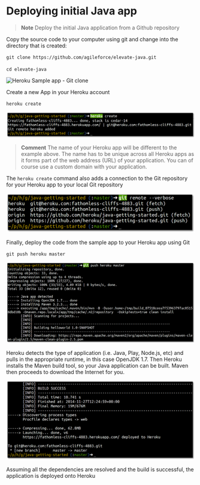 # Deploying initial Java app 
  
> **Note** Deploy the initial Java application from a Github repository

  Copy the source code to your computer using git and change into the directory that is created:
  
    git clone https://github.com/agileforce/elevate-java.git
    
    cd elevate-java

![Heroku Sample app - Git clone](../images/heroku-git-clone-elevate-java.png)

  Create a new App in your Heroku account
  
    heroku create

![Heroku Sample app - Heroku create](../images/heroku-app-sample-heroku-create.png)

> **Comment** The name of your Heroku app will be different to the example above.  The name has to be unique across all Heroku apps as it forms part of the web address (URL) of your application.  You can of course use a custom domain with your application.

  The `heroku create` command also adds a connection to the Git repository for your Heroku app to your local Git repository 
  
![Heroku Sample app - Git remote --verbose](../images/heroku-app-sample-java-git-remote-verbose.png)  

  Finally, deploy the code from the sample app to your Heroku app using Git 

    git push heroku master

![Heroku Sample app - Git deploy start](../images/heroku-app-sample-java-deploy-start.png)

  Heroku detects the type of application (i.e. Java, Play, Node.js, etc) and pulls in the appropriate runtime, in this case OpenJDK 1.7.  Then Heroku installs the Maven build tool, so your Java application can be built.  Maven then proceeds to download the Internet for you.
  
![Heroku Sample app - Git deploy start](../images/heroku-app-sample-java-deploy-success.png)

  Assuming all the dependencies are resolved and the build is successful, the application is deployed onto Heroku 


